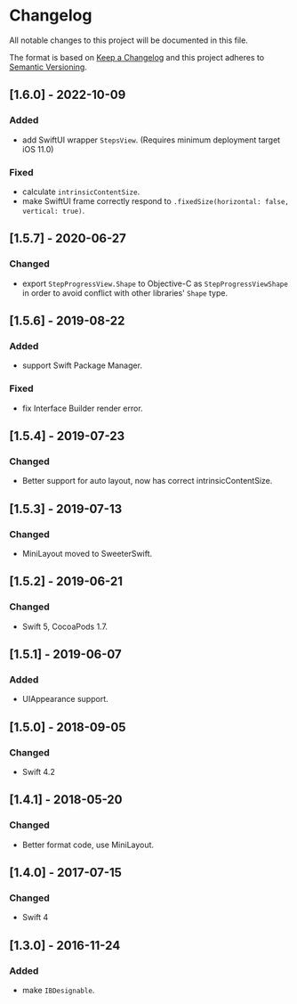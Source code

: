 # Changelog
All notable changes to this project will be documented in this file.

The format is based on [Keep a Changelog](http://keepachangelog.com/en/1.0.0/)
and this project adheres to [Semantic Versioning](http://semver.org/spec/v2.0.0.html).

## [1.6.0] - 2022-10-09

### Added
- add SwiftUI wrapper `StepsView`. (Requires minimum deployment target iOS 11.0)

### Fixed
- calculate `intrinsicContentSize`.
- make SwiftUI frame correctly respond to `.fixedSize(horizontal: false, vertical: true)`.

## [1.5.7] - 2020-06-27

### Changed
- export `StepProgressView.Shape` to Objective-C as `StepProgressViewShape` in order to avoid conflict with other libraries' `Shape` type.

## [1.5.6] - 2019-08-22

### Added
- support Swift Package Manager.

### Fixed
- fix Interface Builder render error.

## [1.5.4] - 2019-07-23

### Changed
- Better support for auto layout, now has correct intrinsicContentSize.

## [1.5.3] - 2019-07-13

### Changed
- MiniLayout moved to SweeterSwift.

## [1.5.2] - 2019-06-21

### Changed
- Swift 5, CocoaPods 1.7.

## [1.5.1] - 2019-06-07

### Added
- UIAppearance support.

## [1.5.0] - 2018-09-05

### Changed
- Swift 4.2

## [1.4.1] - 2018-05-20

### Changed
- Better format code, use MiniLayout.

## [1.4.0] - 2017-07-15

### Changed
- Swift 4

## [1.3.0] - 2016-11-24

### Added
- make `IBDesignable`.
